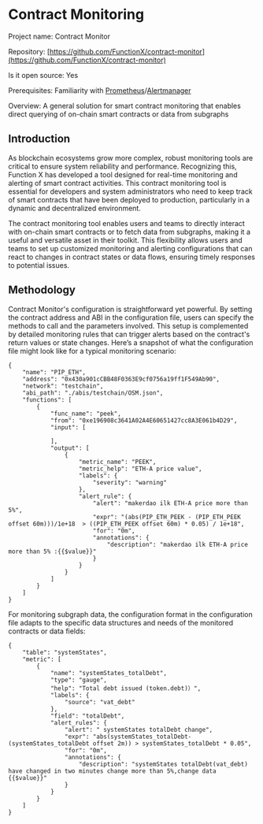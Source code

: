 # Contract Monitoring

Project name: Contract Monitor

Repository: [https://github.com/FunctionX/contract-monitor](https://github.com/FunctionX/contract-monitor)

Is it open source: Yes

Prerequisites: Familiarity with [Prometheus](https://prometheus.io/)/[Alertmanager](https://prometheus.io/docs/alerting/latest/alertmanager/#alertmanager)

Overview: A general solution for smart contract monitoring that enables direct querying of on-chain smart contracts or data from subgraphs

## Introduction

As blockchain ecosystems grow more complex, robust monitoring tools are critical to ensure system reliability and performance. Recognizing this, Function X has developed a tool designed for real-time monitoring and alerting of smart contract activities. This contract monitoring tool is essential for developers and system administrators who need to keep track of smart contracts that have been deployed to production, particularly in a dynamic and decentralized environment.

The contract monitoring tool enables users and teams to directly interact with on-chain smart contracts or to fetch data from subgraphs, making it a useful and versatile asset in their toolkit. This flexibility allows users and teams to set up customized monitoring and alerting configurations that can react to changes in contract states or data flows, ensuring timely responses to potential issues.

## Methodology

Contract Monitor's configuration is straightforward yet powerful. By setting the contract address and ABI in the configuration file, users can specify the methods to call and the parameters involved. This setup is complemented by detailed monitoring rules that can trigger alerts based on the contract's return values or state changes. Here’s a snapshot of what the configuration file might look like for a typical monitoring scenario:

```
{
    "name": "PIP_ETH",
    "address": "0x430a901cCBB48F0363E9cf0756a19ff1F549Ab90",
    "network": "testchain",
    "abi_path": "./abis/testchain/OSM.json",
    "functions": [
        {
            "func_name": "peek",
            "from": "0xe196908c3641A02A4E60651427cc8A3E061b4D29",
            "input": [

            ],
            "output": [
                {
                    "metric_name": "PEEK",
                    "metric_help": "ETH-A price value",
                    "labels": {
                        "severity": "warning"
                    },
                    "alert_rule": {
                        "alert": "makerdao ilk ETH-A price more than 5%",
                        "expr": "(abs(PIP_ETH_PEEK - (PIP_ETH_PEEK offset 60m)))/1e+18  > ((PIP_ETH_PEEK offset 60m) * 0.05) / 1e+18",
                        "for": "0m",
                        "annotations": {
                            "description": "makerdao ilk ETH-A price more than 5% :{{$value}}"
                        }
                    }
                }
            ]
        }
    ]
}

```

For monitoring subgraph data, the configuration format in the configuration file adapts to the specific data structures and needs of the monitored contracts or data fields:

```
{
    "table": "systemStates",
    "metric": [
        {
            "name": "systemStates_totalDebt",
            "type": "gauge",
            "help": "Total debt issued (token.debt)）",
            "labels": {
                "source": "vat_debt"
            },
            "field": "totalDebt",
            "alert_rules": {
                "alert": " systemStates totalDebt change",
                "expr": "abs(systemStates_totalDebt-(systemStates_totalDebt offset 2m)) > systemStates_totalDebt * 0.05",
                "for": "0m",
                "annotations": {
                    "description": "systemStates totalDebt(vat_debt) have changed in two minutes change more than 5%,change data {{$value}}"
                }
            }
        }
    ]
}

```
